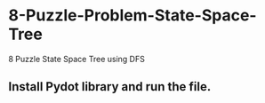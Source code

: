 # 8-Puzzle-Problem-State-Space-Tree

8 Puzzle State Space Tree using DFS

## Install Pydot library and run the file.
